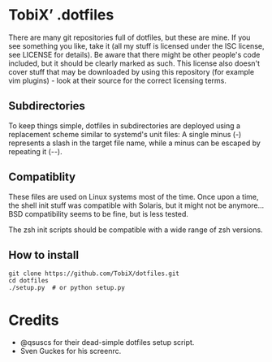# TobiX’ .dotfiles

There are many git repositories full of dotfiles, but these are mine. If you
see something you like, take it (all my stuff is licensed under the ISC
license, see LICENSE for details). Be aware that there might be other people's
code included, but it should be clearly marked as such. This license also
doesn't cover stuff that may be downloaded by using this repository (for
example vim plugins) - look at their source for the correct licensing terms.

## Subdirectories

To keep things simple, dotfiles in subdirectories are deployed using a
replacement scheme similar to systemd's unit files: A single minus (-)
represents a slash in the target file name, while a minus can be escaped by
repeating it (--).

## Compatiblity

These files are used on Linux systems most of the time. Once upon a time, the
shell init stuff was compatible with Solaris, but it might not be anymore...
BSD compatibility seems to be fine, but is less tested.

The zsh init scripts should be compatible with a wide range of zsh versions.

## How to install

```
git clone https://github.com/TobiX/dotfiles.git
cd dotfiles
./setup.py  # or python setup.py
```

# Credits

- @qsuscs for their dead-simple dotfiles setup script.
- Sven Guckes for his screenrc.
